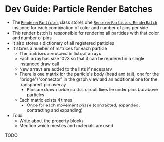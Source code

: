 # Dev Guide: Particle Render Batches

- The [`RendererParticles`][1] class stores one [`RendererParticles_RenderBatch`][2] instance for each combination of color and number of pins per side
- This render batch is responsible for rendering all particles with that color and number of pins
- It also stores a dictionary of all registered particles
- It stores a number of matrices for each particle
	- The matrices are stored in lists of arrays
	- Each array has size 1023 so that it can be rendered in a single instanced draw call
	- New arrays are added to the lists if necessary
	- There is one matrix for the particle's body (head and tail), one for the "bridge"/"connector" in the graph view and an additional one for the transparent pin overlay
		- Pins are drawn twice so that circuit lines lie under pins but above particles
	- Each matrix exists 4 times
		- Once for each movement phase (contracted, expanded, contracting and expanding)
- Todo:
	- Write about the property blocks
	- Mention which meshes and materials are used



TODO




[1]: xref:AS2.Visuals.RendererParticles
[2]: xref:AS2.Visuals.RendererParticles_RenderBatch

[6]: xref:AS2.AmoebotSimulator
[3]: xref:AS2.Visuals.RenderSystem.Render
[4]: xref:AS2.Visuals.RendererUI
[5]: xref:AS2.Visuals.RendererBackground
